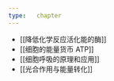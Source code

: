 ```yaml
---
type:   chapter
---
```


*   [[降低化学反应活化能的酶]]
*   [[细胞的能量货币 ATP]]
*   [[细胞呼吸的原理和应用]]
*   [[光合作用与能量转化]]